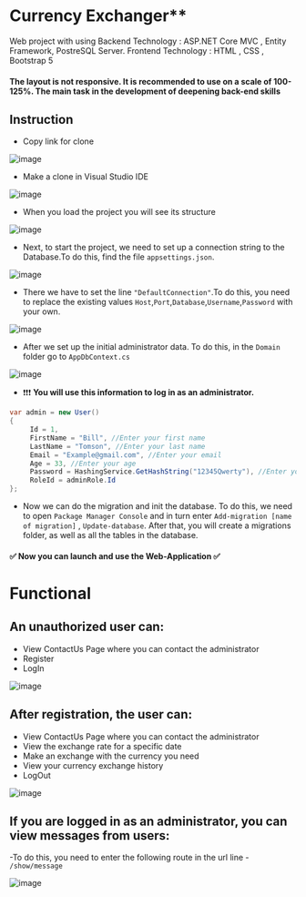 # Currency Exchanger**
Web project with using Backend Technology : ASP.NET Core MVC , Entity Framework, PostreSQL Server. Frontend Technology : HTML , CSS , Bootstrap 5

#### **The layout is not responsive. It is recommended to use on a scale of 100-125%. The main task in the development of deepening back-end skills**

## Instruction

- Copy link for clone 

![image](https://user-images.githubusercontent.com/94395710/169912069-febb86d6-17bf-4f18-a154-dca0e1cf9db6.png)
- Make a clone in Visual Studio IDE

![image](https://user-images.githubusercontent.com/94395710/169912425-10823149-3ca1-437f-9bad-2b9336c37c7d.png)
- When you load the project you will see its structure

![image](https://user-images.githubusercontent.com/94395710/169912700-df9f4120-a2a3-455e-88eb-8b018055a199.png)
- Next, to start the project, we need to set up a connection string to the Database.To do this, find the file `appsettings.json`.

![image](https://user-images.githubusercontent.com/94395710/169912994-af356d93-9136-4419-bc01-24164d245fa0.png)
- There we have to set the line `"DefaultConnection"`.To do this, you need to replace the existing values `Host`,`Port`,`Database`,`Username`,`Password` with your own.

![image](https://user-images.githubusercontent.com/94395710/169913260-f77fb6e3-c612-4037-b815-8f4f7f9dea76.png)
- After we set up the initial administrator data. To do this, in the `Domain` folder
go to `AppDbContext.сs`

![image](https://user-images.githubusercontent.com/94395710/169915075-c5c6244a-1bc3-4dd9-9058-891bd560a235.png)
- :exclamation::exclamation::exclamation: **You will use this information to log in as an administrator.**

```C#
var admin = new User()
{
     Id = 1,
     FirstName = "Bill", //Enter your first name
     LastName = "Tomson", //Enter your last name
     Email = "Example@gmail.com", //Enter your email
     Age = 33, //Enter your age
     Password = HashingService.GetHashString("12345Qwerty"), //Enter your password in GetHashString("....")
     RoleId = adminRole.Id
};
```
- Now we can do the migration and init the database. To do this, we need to open `Package Manager Console` and in turn enter `Add-migration [name of migration]` , `Update-database`. After that, you will create a migrations folder, as well as all the tables in the database.
#### :white_check_mark: Now you can launch and use the Web-Application :white_check_mark:

# **Functional**
## An unauthorized user can:
- View ContactUs Page where you can contact the administrator
- Register
- LogIn

![image](https://user-images.githubusercontent.com/94395710/169918004-94f1dcf1-e89c-4777-8210-05228021edd5.png)

## After registration, the user can:
- View ContactUs Page where you can contact the administrator
- View the exchange rate for a specific date
- Make an exchange with the currency you need
- View your currency exchange history
- LogOut

![image](https://user-images.githubusercontent.com/94395710/169918157-c6b7bca7-041c-43ce-91c6-ab7f1194dd26.png)

## If you are logged in as an administrator, you can view messages from users:
-To do this, you need to enter the following route in the url line - `/show/message`

![image](https://user-images.githubusercontent.com/94395710/169918887-f15f9731-aa34-4ee4-96b7-fb14ee271589.png)
